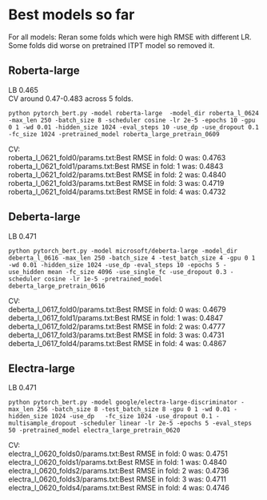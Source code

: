 # Best models so far

For all models:  Reran some folds which were high RMSE with different LR. Some folds did worse on pretrained ITPT model so removed it. 

## Roberta-large
LB 0.465 <br>
CV around 0.47-0.483 across 5 folds.

`python pytorch_bert.py -model roberta-large  -model_dir roberta_l_0624 -max_len 250 -batch_size 8 -scheduler cosine -lr 2e-5 -epochs 10 -gpu 0 1 -wd 0.01 -hidden_size 1024 -eval_steps 10 -use_dp -use_dropout 0.1 -fc_size 1024 -pretrained_model roberta_large_pretrain_0609`


CV: <br>
roberta_l_0621_fold0/params.txt:Best RMSE in fold: 0 was: 0.4763 <br>
roberta_l_0621_fold1/params.txt:Best RMSE in fold: 1 was: 0.4843 <br>
roberta_l_0621_fold2/params.txt:Best RMSE in fold: 2 was: 0.4840 <br>
roberta_l_0621_fold3/params.txt:Best RMSE in fold: 3 was: 0.4719 <br>
roberta_l_0621_fold4/params.txt:Best RMSE in fold: 4 was: 0.4732 <br>


## Deberta-large
LB 0.471

`python pytorch_bert.py -model microsoft/deberta-large -model_dir deberta_l_0616 -max_len 250 -batch_size 4 -test_batch_size 4 -gpu 0 1 -wd 0.01 -hidden_size 1024 -use_dp -eval_steps 10 -epochs 5 -use_hidden mean -fc_size 4096 -use_single_fc -use_dropout 0.3 -scheduler cosine -lr 1e-5 -pretrained_model deberta_large_pretrain_0616`

CV: <br>
deberta_l_0617_fold0/params.txt:Best RMSE in fold: 0 was: 0.4679 <br>
deberta_l_0617_fold1/params.txt:Best RMSE in fold: 1 was: 0.4847 <br>
deberta_l_0617_fold2/params.txt:Best RMSE in fold: 2 was: 0.4777 <br>
deberta_l_0617_fold3/params.txt:Best RMSE in fold: 3 was: 0.4731 <br>
deberta_l_0617_fold4/params.txt:Best RMSE in fold: 4 was: 0.4867 <br>

## Electra-large
LB 0.471

`python pytorch_bert.py -model google/electra-large-discriminator -max_len 256 -batch_size 8 -test_batch_size 8 -gpu 0 1 -wd 0.01 -hidden_size 1024 -use_dp   -fc_size 1024 -use_dropout 0.1 -multisample_dropout -scheduler linear -lr 2e-5 -epochs 5 -eval_steps 50 -pretrained_model electra_large_pretrain_0620`


CV:  <br>
electra_l_0620_folds0/params.txt:Best RMSE in fold: 0 was: 0.4751 <br>
electra_l_0620_folds1/params.txt:Best RMSE in fold: 1 was: 0.4840 <br>
electra_l_0620_folds2/params.txt:Best RMSE in fold: 2 was: 0.4736 <br>
electra_l_0620_folds3/params.txt:Best RMSE in fold: 3 was: 0.4711 <br>
electra_l_0620_folds4/params.txt:Best RMSE in fold: 4 was: 0.4746 <br>
